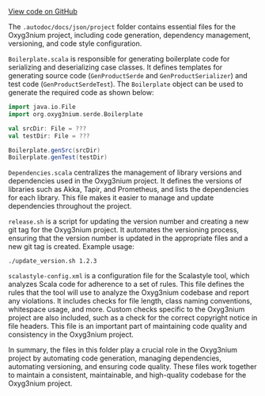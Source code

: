 [View code on GitHub](https://github.com/alephium/alephium/.autodoc/docs/json/project)

The `.autodoc/docs/json/project` folder contains essential files for the Oxyg3nium project, including code generation, dependency management, versioning, and code style configuration.

`Boilerplate.scala` is responsible for generating boilerplate code for serializing and deserializing case classes. It defines templates for generating source code (`GenProductSerde` and `GenProductSerializer`) and test code (`GenProductSerdeTest`). The `Boilerplate` object can be used to generate the required code as shown below:

```scala
import java.io.File
import org.oxyg3nium.serde.Boilerplate

val srcDir: File = ???
val testDir: File = ???

Boilerplate.genSrc(srcDir)
Boilerplate.genTest(testDir)
```

`Dependencies.scala` centralizes the management of library versions and dependencies used in the Oxyg3nium project. It defines the versions of libraries such as Akka, Tapir, and Prometheus, and lists the dependencies for each library. This file makes it easier to manage and update dependencies throughout the project.

`release.sh` is a script for updating the version number and creating a new git tag for the Oxyg3nium project. It automates the versioning process, ensuring that the version number is updated in the appropriate files and a new git tag is created. Example usage:

```
./update_version.sh 1.2.3
```

`scalastyle-config.xml` is a configuration file for the Scalastyle tool, which analyzes Scala code for adherence to a set of rules. This file defines the rules that the tool will use to analyze the Oxyg3nium codebase and report any violations. It includes checks for file length, class naming conventions, whitespace usage, and more. Custom checks specific to the Oxyg3nium project are also included, such as a check for the correct copyright notice in file headers. This file is an important part of maintaining code quality and consistency in the Oxyg3nium project.

In summary, the files in this folder play a crucial role in the Oxyg3nium project by automating code generation, managing dependencies, automating versioning, and ensuring code quality. These files work together to maintain a consistent, maintainable, and high-quality codebase for the Oxyg3nium project.
